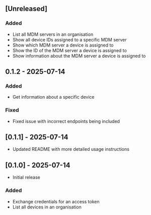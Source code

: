 ## [Unreleased]

### Added

- List all MDM servers in an organisation
- Show all device IDs assigned to a specific MDM server
- Show which MDM server a device is assigned to
- Show the ID of the MDM server a device is assigned to
- Show information about the MDM server a device is assigned to

## 0.1.2 - 2025-07-14

### Added

- Get information about a specific device

### Fixed

- Fixed issue with incorrect endpoints being included

## [0.1.1] - 2025-07-14

- Updated README with more detailed usage instructions

## [0.1.0] - 2025-07-14

- Initial release

### Added

- Exchange credentials for an access token
- List all devices in an organisation
